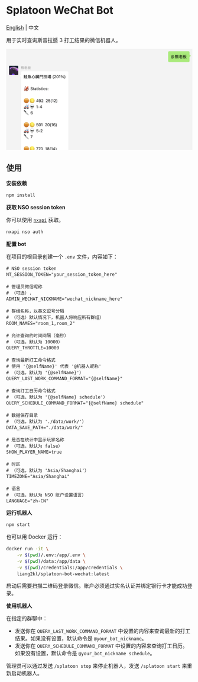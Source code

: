 # Splatoon WeChat Bot

[English](./README.md) | 中文

用于实时查询斯普拉遁 3 打工结果的微信机器人。

![](./docs/screenshot.png)

## 使用

**安装依赖**

```bash
npm install
```

**获取 NSO session token**

你可以使用 [`nxapi`](https://github.com/samuelthomas2774/nxapi) 获取。

```bash
nxapi nso auth
```

**配置 bot**

在项目的根目录创建一个 `.env` 文件，内容如下：

```env
# NSO session token
NT_SESSION_TOKEN="your_session_token_here"

# 管理员微信昵称
# （可选）.
ADMIN_WECHAT_NICKNAME="wechat_nickname_here"

# 群组名称，以英文逗号分隔
# （可选）默认情况下，机器人将响应所有群组）
ROOM_NAMES="room_1,room_2"

# 允许查询的时间间隔（毫秒）
# （可选，默认为 10000）
QUERY_THROTTLE=10000

# 查询最新打工命令格式
# 使用 '{@selfName}' 代表 '@机器人昵称'
# （可选，默认为 '{@selfName}'）
QUERY_LAST_WORK_COMMAND_FORMAT="{@selfName}"

# 查询打工日历命令格式
# （可选，默认为 '{@selfName} schedule'）
QUERY_SCHEDULE_COMMAND_FORMAT="{@selfName} schedule"

# 数据保存目录
# （可选，默认为 './data/work/'）
DATA_SAVE_PATH="./data/work/"

# 是否在统计中显示玩家名称
# （可选，默认为 false）
SHOW_PLAYER_NAME=true

# 时区
# （可选，默认为 'Asia/Shanghai'）
TIMEZONE="Asia/Shanghai"

# 语言
# （可选，默认为 NSO 账户设置语言）
LANGUAGE="zh-CN"
```

**运行机器人**

```bash
npm start
```

也可以用 Docker 运行：

```bash
docker run -it \
    -v $(pwd)/.env:/app/.env \
    -v $(pwd)/data:/app/data \
    -v $(pwd)/credentials:/app/credentials \
    liang2kl/splatoon-bot-wechat:latest
```

启动后需要扫描二维码登录微信。账户必须通过实名认证并绑定银行卡才能成功登录。

**使用机器人**

在指定的群聊中：

- 发送你在 `QUERY_LAST_WORK_COMMAND_FORMAT` 中设置的内容来查询最新的打工结果。如果没有设置，默认命令是 `@your_bot_nickname`。
- 发送你在 `QUERY_SCHEDULE_COMMAND_FORMAT` 中设置的内容来查询打工日历。如果没有设置，默认命令是 `@your_bot_nickname schedule`。

管理员可以通过发送 `/splatoon stop` 来停止机器人，发送 `/splatoon start` 来重新启动机器人。